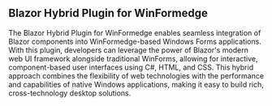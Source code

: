 ﻿## Blazor Hybrid Plugin for WinFormedge

The Blazor Hybrid Plugin for WinFormedge enables seamless integration of Blazor components into WinFormedge-based Windows Forms applications. With this plugin, developers can leverage the power of Blazor's modern web UI framework alongside traditional WinForms, allowing for interactive, component-based user interfaces using C#, HTML, and CSS. This hybrid approach combines the flexibility of web technologies with the performance and capabilities of native Windows applications, making it easy to build rich, cross-technology desktop solutions.
